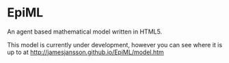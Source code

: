 EpiML
=====

An agent based mathematical model written in HTML5.

This model is currently under development, however you can see where it is up to at http://jamesjansson.github.io/EpiML/model.htm
